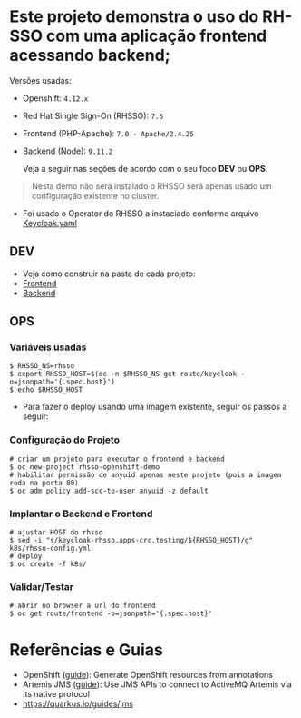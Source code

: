 # Este projeto demonstra o uso do RH-SSO com uma aplicação frontend acessando backend;

  Versões usadas:
* Openshift: `4.12.x`
* Red Hat Single Sign-On (RHSSO): `7.6`
* Frontend (PHP-Apache): `7.0 - Apache/2.4.25`
* Backend (Node): `9.11.2`

  Veja a seguir nas seções de acordo com o seu foco **DEV** ou **OPS**. 
  
> Nesta demo não será instalado o RHSSO será apenas usado um configuração existente no cluster.
* Foi usado o Operator do RHSSO a instaciado conforme arquivo [Keycloak.yaml](keycloak/sso.yaml)


## DEV

* Veja como construir na pasta de cada projeto:
* [Frontend](frontend/README.md)
* [Backend](backend/README.md)

## OPS

### Variáveis usadas
```shell
$ RHSSO_NS=rhsso
$ export RHSSO_HOST=$(oc -n $RHSSO_NS get route/keycloak -o=jsonpath='{.spec.host}')
$ echo $RHSSO_HOST
```

* Para fazer o deploy usando uma imagem existente, seguir os passos a seguir:

### Configuração do Projeto

```shell
# criar um projeto para executar o frontend e backend
$ oc new-project rhsso-openshift-demo
# habilitar permissão de anyuid apenas neste projeto (pois a imagem roda na porta 80)
$ oc adm policy add-scc-to-user anyuid -z default
```

### Implantar o Backend e Frontend
```shell
# ajustar HOST do rhsso
$ sed -i "s/keycloak-rhsso.apps-crc.testing/${RHSSO_HOST}/g" k8s/rhsso-config.yml
# deploy
$ oc create -f k8s/
```

### Validar/Testar
```shell
# abrir no browser a url do frontend
$ oc get route/frontend -o=jsonpath='{.spec.host}'

```

# Referências e Guias

- OpenShift ([guide](https://quarkus.io/guides/deploying-to-openshift)): Generate OpenShift resources from annotations
- Artemis JMS ([guide](https://quarkiverse.github.io/quarkiverse-docs/quarkus-artemis/dev/index.html)): Use JMS APIs to connect to ActiveMQ Artemis via its native protocol
- https://quarkus.io/guides/jms 